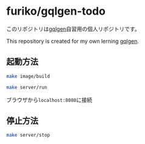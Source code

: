 # furiko/gqlgen-todo
このリポジトリは[gqlgen](https://gqlgen.com/getting-started/)自習用の個人リポジトリです。

This repository is created for my own lerning [gqlgen](https://gqlgen.com/getting-started/).

## 起動方法

```bash
make image/build

make server/run
```

ブラウザから`localhost:8080`に接続

## 停止方法
```bash
make server/stop
```
